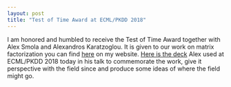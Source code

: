 ```yaml
---
layout: post
title: "Test of Time Award at ECML/PKDD 2018"
---
```


I am honored and humbled to receive the Test of Time Award together with Alex Smola and Alexandros Karatzoglou. It is given to our work on matrix factorization you can find [here][paper] on my website. [Here is the deck][slides] Alex used at ECML/PKDD 2018 today in his talk to commemorate the work, give it perspective with the field since and produce some ideas of where the field might go.

[paper]: /publication/2008/09/19/improving-maximum-margin-matrix-factorization/
[slides]: http://alex.smola.org/talks/ECML18.pdf
